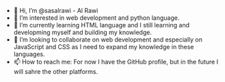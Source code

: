 - 👋 Hi, I’m @sasalrawi - Al Rawi
- 👀 I’m interested in web development and python language. 
- 🌱 I’m currently learning HTML language and I still learning and developming myself and building my knowledge. 
- 💞️ I’m looking to collaborate on web development and especially on JavaScript and CSS as I need to expand my knowledge in these languages.
- 📫 How to reach me: For now I have the GitHub profile, but in the future I will sahre the other platforms.

<!---
sasalrawi/sasalrawi is a ✨ special ✨ repository because its `README.md` (this file) appears on your GitHub profile.
You can click the Preview link to take a look at your changes.
--->
